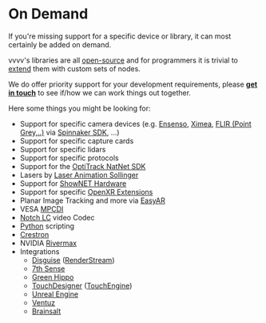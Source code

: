 # On Demand

If you're missing support for a specific device or library, it can most certainly be added on demand. 

vvvv's libraries are all [open-source](https://github.com/vvvv) and for programmers it is trivial to [extend](../extending/overview.md) them with custom sets of nodes. 

We do offer priority support for your development requirements, please **[get in touch](mailto:devvvvs@vvvv.org)** to see if/how we can work things out together.

Here some things you might be looking for:
- Support for specific camera devices (e.g. [Ensenso](https://www.optonic.com/en/brands/ensenso/), [Ximea](https://www.ximea.com/), [FLIR (Point Grey,..)](https://ptgreycamera.com/product-category/camera/flir/) via [Spinnaker SDK](https://www.teledynevisionsolutions.com/products/spinnaker-sdk/?model=Spinnaker%20SDK&vertical=machine%20vision&segment=iis), ...)
- Support for specific capture cards
- Support for specific lidars
- Support for specific protocols
- Support for the [OptiTrack NatNet SDK](https://www.optitrack.com/software/natnet-sdk/)
- Lasers by [Laser Animation Sollinger](https://laseranimation.com/)
- Support for [ShowNET Hardware](https://www.laserworld.com/de/software/shownet-hardware.html)
- Support for specific [OpenXR Extensions](https://registry.khronos.org/OpenXR/specs/1.0/html/xrspec.html)
- Planar Image Tracking and more via [EasyAR](https://www.easyar.com/)
- VESA [MPCDI](https://vesa.org/featured-articles/vesa-completes-specifications-for-new-multiple-projector-common-data-interchange-standard-mpcdi/)
- [Notch LC](https://notchlc.notch.one/) video Codec
- [Python](https://github.com/pythonnet/pythonnet) scripting
- [Crestron](https://www.crestron.com/)
- NVIDIA [Rivermax](https://developer.nvidia.com/networking/rivermax)
- Integrations
  - [Disguise](https://www.disguise.one/) ([RenderStream](https://www.disguise.one/en/products/renderstream))
  - [7th Sense](https://7thsense.one/)
  - [Green Hippo](https://www.green-hippo.com/)
  - [TouchDesigner](https://derivative.ca/) ([TouchEngine](https://docs.derivative.ca/TouchEngine))
  - [Unreal Engine](https://www.unrealengine.com) 
  - [Ventuz](https://www.ventuz.com/)
  - [Brainsalt](https://www.brainsalt.com/)
